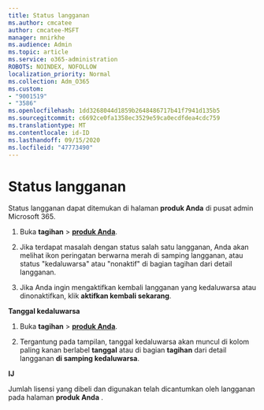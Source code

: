 ```yaml
---
title: Status langganan
ms.author: cmcatee
author: cmcatee-MSFT
manager: mnirkhe
ms.audience: Admin
ms.topic: article
ms.service: o365-administration
ROBOTS: NOINDEX, NOFOLLOW
localization_priority: Normal
ms.collection: Adm_O365
ms.custom:
- "9001519"
- "3586"
ms.openlocfilehash: 1dd3268044d1859b2648486717b41f7941d135b5
ms.sourcegitcommit: c6692ce0fa1358ec3529e59ca0ecdfdea4cdc759
ms.translationtype: MT
ms.contentlocale: id-ID
ms.lasthandoff: 09/15/2020
ms.locfileid: "47773490"
---
```

# <a name="subscription-status"></a>Status langganan

Status langganan dapat ditemukan di halaman **produk Anda** di pusat admin Microsoft 365.

1. Buka **tagihan**  >  **[produk Anda](https://go.microsoft.com/fwlink/p/?linkid=842054)**.

2. Jika terdapat masalah dengan status salah satu langganan, Anda akan melihat ikon peringatan berwarna merah di samping langganan, atau status "kedaluwarsa" atau "nonaktif" di bagian tagihan dari detail langganan.

3. Jika Anda ingin mengaktifkan kembali langganan yang kedaluwarsa atau dinonaktifkan, klik **aktifkan kembali sekarang**.

**Tanggal kedaluwarsa**

1. Buka **tagihan**  >  **[produk Anda](https://go.microsoft.com/fwlink/p/?linkid=842054)**.

2. Tergantung pada tampilan, tanggal kedaluwarsa akan muncul di kolom paling kanan berlabel **tanggal** atau di bagian **tagihan** dari detail langganan **di samping kedaluwarsa**.

**IJ**

Jumlah lisensi yang dibeli dan digunakan telah dicantumkan oleh langganan pada halaman **produk Anda** .

